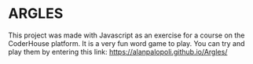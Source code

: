 # ARGLES
This project was made with Javascript as an exercise for a course on the CoderHouse platform. It is a very fun word game to play.
You can try and play them by entering this link:
https://alanpalopoli.github.io/Argles/

